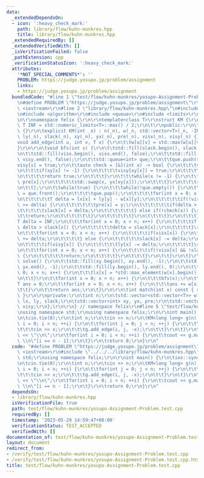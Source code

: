 ```yaml
---
data:
  _extendedDependsOn:
  - icon: ':heavy_check_mark:'
    path: library/flow/kuhn-munkres.hpp
    title: library/flow/kuhn-munkres.hpp
  _extendedRequiredBy: []
  _extendedVerifiedWith: []
  _isVerificationFailed: false
  _pathExtension: cpp
  _verificationStatusIcon: ':heavy_check_mark:'
  attributes:
    '*NOT_SPECIAL_COMMENTS*': ''
    PROBLEM: https://judge.yosupo.jp/problem/assignment
    links:
    - https://judge.yosupo.jp/problem/assignment
  bundledCode: "#line 1 \"test/flow/kuhn-munkres/yosupo-Assignment-Problem.test.cpp\"\
    \n#define PROBLEM \"https://judge.yosupo.jp/problem/assignment\"\r\n\r\n#include\
    \ <iostream>\r\n#line 2 \"library/flow/kuhn-munkres.hpp\"\n#include <vector>\r\
    \n#include <algorithm>\r\n#include <queue>\r\n#include <limits>\r\n#include <cassert>\r\
    \n\r\nnamespace felix {\r\n\r\ntemplate<class T>\r\nstruct KM {\r\n\tstatic constexpr\
    \ T INF = std::numeric_limits<T>::max() / 2;\r\n\t\r\npublic:\r\n\tKM() : n(0)\
    \ {}\r\n\texplicit KM(int _n) : n(_n), w(_n, std::vector<T>(_n, -INF)), lx(_n),\
    \ ly(_n), slack(_n), xy(_n), yx(_n), pre(_n), visx(_n), visy(_n) {}\r\n\r\n\t\
    void add_edge(int u, int v, T x) {\r\n\t\tw[u][v] = std::max(w[u][v], x);\r\n\t\
    }\r\n\r\n\tvoid bfs(int s) {\r\n\t\tstd::fill(slack.begin(), slack.end(), INF);\r\
    \n\t\tstd::fill(visx.begin(), visx.end(), false);\r\n\t\tstd::fill(visy.begin(),\
    \ visy.end(), false);\r\n\t\tstd::queue<int> que;\r\n\t\tque.push(s);\r\n\t\t\
    visy[s] = true;\r\n\t\tauto check = [&](int x) -> bool {\r\n\t\t\tvisx[x] = true;\r\
    \n\t\t\tif(xy[x] != -1) {\r\n\t\t\t\tvisy[xy[x]] = true;\r\n\t\t\t\tque.push(xy[x]);\r\
    \n\t\t\t\treturn true;\r\n\t\t\t}\r\n\t\t\twhile(x != -1) {\r\n\t\t\t\txy[x] =\
    \ pre[x];\r\n\t\t\t\tstd::swap(x, yx[xy[x]]);\r\n\t\t\t}\r\n\t\t\treturn false;\r\
    \n\t\t};\r\n\t\twhile(true) {\r\n\t\t\twhile(!que.empty()) {\r\n\t\t\t\tint y\
    \ = que.front();\r\n\t\t\t\tque.pop();\r\n\t\t\t\tfor(int x = 0; x < n; ++x) {\r\
    \n\t\t\t\t\tT delta = lx[x] + ly[y] - w[x][y];\r\n\t\t\t\t\tif(!visx[x] && slack[x]\
    \ >= delta) {\r\n\t\t\t\t\t\tpre[x] = y;\r\n\t\t\t\t\t\tif(delta > 0) {\r\n\t\t\
    \t\t\t\t\tslack[x] = delta;\r\n\t\t\t\t\t\t} else if(!check(x)) {\r\n\t\t\t\t\t\
    \t\treturn;\r\n\t\t\t\t\t\t}\r\n\t\t\t\t\t}\r\n\t\t\t\t}\r\n\t\t\t}\r\n\t\t\t\
    T delta = INF;\r\n\t\t\tfor(int x = 0; x < n; x++) {\r\n\t\t\t\tif(!visx[x] &&\
    \ delta > slack[x]) {\r\n\t\t\t\t\tdelta = slack[x];\r\n\t\t\t\t}\r\n\t\t\t}\r\
    \n\t\t\tfor(int x = 0; x < n; x++) {\r\n\t\t\t\tif(visx[x]) {\r\n\t\t\t\t\tlx[x]\
    \ += delta;\r\n\t\t\t\t} else {\r\n\t\t\t\t\tslack[x] -= delta;\r\n\t\t\t\t}\r\
    \n\t\t\t\tif(visy[x]) {\r\n\t\t\t\t\tly[x] -= delta;\r\n\t\t\t\t}\r\n\t\t\t}\r\
    \n\t\t\tfor(int x = 0; x < n; x++) {\r\n\t\t\t\tif(!visx[x] && !slack[x] && !check(x))\
    \ {\r\n\t\t\t\t\treturn;\r\n\t\t\t\t}\r\n\t\t\t}\r\n\t\t}\r\n\t}\r\n\t\r\n\tT\
    \ solve() {\r\n\t\tstd::fill(xy.begin(), xy.end(), -1);\r\n\t\tstd::fill(yx.begin(),\
    \ yx.end(), -1);\r\n\t\tstd::fill(ly.begin(), ly.end(), 0);\r\n\t\tfor(int x =\
    \ 0; x < n; x++) {\r\n\t\t\tlx[x] = *std::max_element(w[x].begin(), w[x].end());\r\
    \n\t\t}\r\n\t\tfor(int x = 0; x < n; x++) {\r\n\t\t\tbfs(x);\r\n\t\t}\r\n\t\t\
    T ans = 0;\r\n\t\tfor(int x = 0; x < n; x++) {\r\n\t\t\tans += w[x][xy[x]];\r\n\
    \t\t}\r\n\t\treturn ans;\r\n\t}\r\n\r\n\tint match(int x) const { return xy[x];\
    \ }\r\n\r\nprivate:\r\n\tint n;\r\n\tstd::vector<std::vector<T>> w;\r\n\tstd::vector<T>\
    \ lx, ly, slack;\r\n\tstd::vector<int> xy, yx, pre;\r\n\tstd::vector<bool> visx,\
    \ visy;\r\n};\r\n\r\n} // namespace felix\r\n#line 5 \"test/flow/kuhn-munkres/yosupo-Assignment-Problem.test.cpp\"\
    \nusing namespace std;\r\nusing namespace felix;\r\n\r\nint main() {\r\n\tios::sync_with_stdio(false);\r\
    \n\tcin.tie(0);\r\n\tint n;\r\n\tcin >> n;\r\n\tKM<long long> g(n);\r\n\tfor(int\
    \ i = 0; i < n; ++i) {\r\n\t\tfor(int j = 0; j < n; ++j) {\r\n\t\t\tint x;\r\n\
    \t\t\tcin >> x;\r\n\t\t\tg.add_edge(i, j, -x);\r\n\t\t}\r\n\t}\r\n\tcout << -g.solve()\
    \ << \"\\n\";\r\n\tfor(int i = 0; i < n; ++i) {\r\n\t\tcout << g.match(i) << \"\
    \ \\n\"[i == n - 1];\r\n\t}\r\n\treturn 0;\r\n}\r\n"
  code: "#define PROBLEM \"https://judge.yosupo.jp/problem/assignment\"\r\n\r\n#include\
    \ <iostream>\r\n#include \"../../../library/flow/kuhn-munkres.hpp\"\r\nusing namespace\
    \ std;\r\nusing namespace felix;\r\n\r\nint main() {\r\n\tios::sync_with_stdio(false);\r\
    \n\tcin.tie(0);\r\n\tint n;\r\n\tcin >> n;\r\n\tKM<long long> g(n);\r\n\tfor(int\
    \ i = 0; i < n; ++i) {\r\n\t\tfor(int j = 0; j < n; ++j) {\r\n\t\t\tint x;\r\n\
    \t\t\tcin >> x;\r\n\t\t\tg.add_edge(i, j, -x);\r\n\t\t}\r\n\t}\r\n\tcout << -g.solve()\
    \ << \"\\n\";\r\n\tfor(int i = 0; i < n; ++i) {\r\n\t\tcout << g.match(i) << \"\
    \ \\n\"[i == n - 1];\r\n\t}\r\n\treturn 0;\r\n}\r\n"
  dependsOn:
  - library/flow/kuhn-munkres.hpp
  isVerificationFile: true
  path: test/flow/kuhn-munkres/yosupo-Assignment-Problem.test.cpp
  requiredBy: []
  timestamp: '2023-05-29 14:59:47+08:00'
  verificationStatus: TEST_ACCEPTED
  verifiedWith: []
documentation_of: test/flow/kuhn-munkres/yosupo-Assignment-Problem.test.cpp
layout: document
redirect_from:
- /verify/test/flow/kuhn-munkres/yosupo-Assignment-Problem.test.cpp
- /verify/test/flow/kuhn-munkres/yosupo-Assignment-Problem.test.cpp.html
title: test/flow/kuhn-munkres/yosupo-Assignment-Problem.test.cpp
---
```

